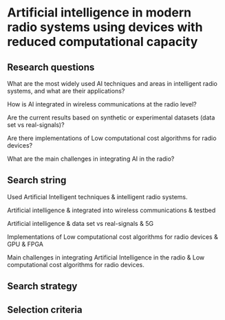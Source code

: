 # Artificial intelligence in modern radio systems using devices with reduced computational capacity 

 

## Research questions 

What are the most widely used AI techniques and areas in intelligent radio systems, and what are their applications?   

How is AI integrated in wireless communications at the radio level?  

Are the current results based on synthetic or experimental datasets (data set vs real-signals)? 

Are there implementations of Low computational cost algorithms for radio devices? 

What are the main challenges in integrating AI in the radio? 

 

## Search string 

Used Artificial Intelligent techniques & intelligent radio systems. 

Artificial intelligence & integrated into wireless communications & testbed 

Artificial intelligence & data set vs real-signals & 5G 

Implementations of Low computational cost algorithms for radio devices & GPU & FPGA 

Main challenges in integrating Artificial Intelligence in the radio & Low computational cost algorithms for radio devices. 

## Search strategy 

 

 

## Selection criteria 

 
